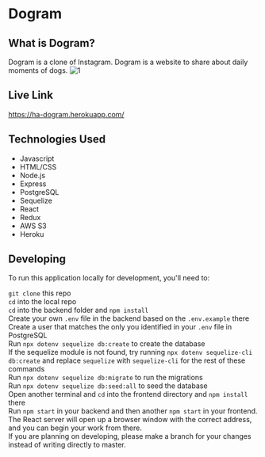 # Dogram
## What is Dogram?
Dogram is a clone of Instagram. Dogram is a website to share about daily moments of dogs.
![1](https://user-images.githubusercontent.com/75101720/143784433-bc7387ac-a117-42a9-bc5d-34122c745f46.jpg)

## Live Link
https://ha-dogram.herokuapp.com/

## Technologies Used
* Javascript
* HTML/CSS
* Node.js
* Express
* PostgreSQL
* Sequelize
* React
* Redux
* AWS S3
* Heroku

## Developing
To run this application locally for development, you'll need to:

`git clone` this repo<br/>
`cd` into the local repo<br/>
`cd` into the backend folder and `npm install`<br/>
Create your own `.env` file in the backend based on the `.env.example` there<br/>
Create a user that matches the only you identified in your `.env` file in PostgreSQL<br/>
Run `npx dotenv sequelize db:create` to create the database<br/>
If the sequelize module is not found, try running `npx dotenv sequelize-cli db:create` and replace `sequelize` with `sequelize-cli` for the rest of these commands<br/>
Run `npx dotenv sequelize db:migrate` to run the migrations<br/>
Run `npx dotenv sequelize db:seed:all` to seed the database<br/>
Open another terminal and `cd` into the frontend directory and `npm install` there<br/>
Run `npm start` in your backend and then another `npm start` in your frontend.<br/>
The React server will open up a browser window with the correct address, and you can begin your work from there.<br/>
If you are planning on developing, please make a branch for your changes instead of writing directly to master.<br/>

